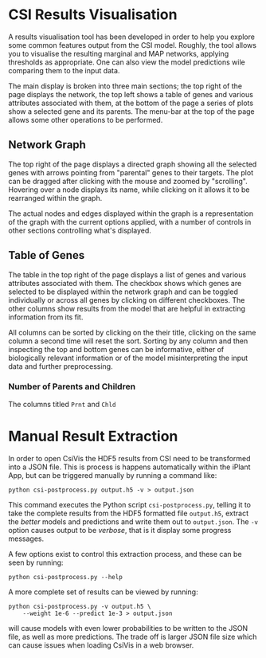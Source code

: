 # CSI Results Visualisation #

A results visualisation tool has been developed in order to help you
explore some common features output from the CSI model.  Roughly, the
tool allows you to visualise the resulting marginal and MAP networks,
applying thresholds as appropriate.  One can also view the model
predictions wile comparing them to the input data.

The main display is broken into three main sections; the top right of
the page displays the network, the top left shows a table of genes and
various attributes associated with them, at the bottom of the page a
series of plots show a selected gene and its parents.  The menu-bar at
the top of the page allows some other operations to be performed.

## Network Graph ##

The top right of the page displays a directed graph showing all the
selected genes with arrows pointing from "parental" genes to their
targets.  The plot can be dragged after clicking with the mouse and
zoomed by "scrolling".  Hovering over a node displays its name, while
clicking on it allows it to be rearranged within the graph.

The actual nodes and edges displayed within the graph is a
representation of the graph with the current options applied, with a
number of controls in other sections controlling what's displayed.

## Table of Genes ##

The table in the top right of the page displays a list of genes and
various attributes associated with them.  The checkbox shows which
genes are selected to be displayed within the network graph and can be
toggled individually or across all genes by clicking on different
checkboxes.  The other columns show results from the model that are
helpful in extracting information from its fit.

All columns can be sorted by clicking on the their title, clicking on
the same column a second time will reset the sort.  Sorting by any
column and then inspecting the top and bottom genes can be
informative, either of biologically relevant information or of the
model misinterpreting the input data and further preprocessing.

### Number of Parents and Children ###

The columns titled `Prnt` and `Chld` 

# Manual Result Extraction #

In order to open CsiVis the HDF5 results from CSI need to be
transformed into a JSON file.  This is process is happens
automatically within the iPlant App, but can be triggered manually by
running a command like:

    python csi-postprocess.py output.h5 -v > output.json

This command executes the Python script `csi-postprocess.py`, telling
it to take the complete results from the HDF5 formatted file
`output.h5`, extract the *better* models and predictions and write
them out to `output.json`.  The `-v` option causes output to be
*verbose*, that is it display some progress messages.

A few options exist to control this extraction process, and these can
be seen by running:

    python csi-postprocess.py --help

A more complete set of results can be viewed by running:

    python csi-postprocess.py -v output.h5 \
        --weight 1e-6 --predict 1e-3 > output.json

will cause models with even lower probabilities to be written to the
JSON file, as well as more predictions.  The trade off is larger JSON
file size which can cause issues when loading CsiVis in a web browser.
